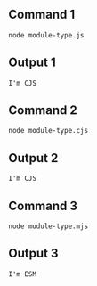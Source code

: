 ## Command 1

```
node module-type.js
```

## Output 1

```
I'm CJS
```

## Command 2

```
node module-type.cjs
```

## Output 2

```
I'm CJS
```

## Command 3

```
node module-type.mjs
```

## Output 3

```
I'm ESM
```
